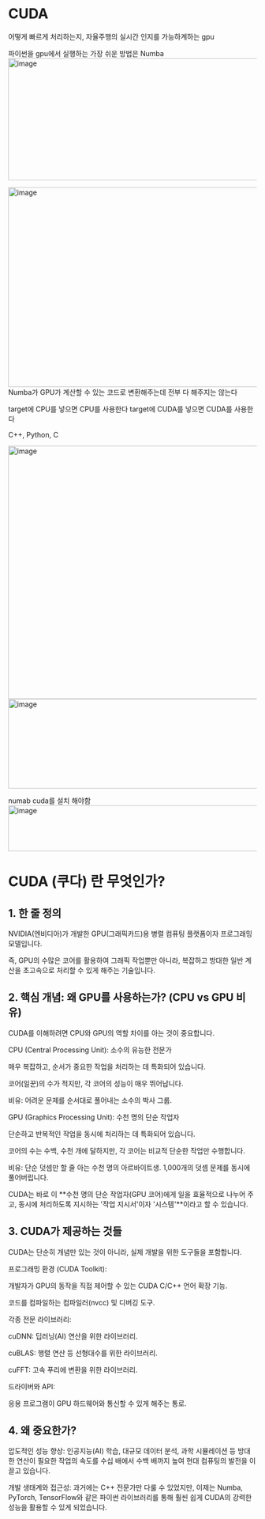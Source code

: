 # CUDA

어떻게 빠르게 처리하는지, 자율주행의 실시간 인지를 가능하계하는 gpu

파이썬을 gpu에서 실행하는 가장 쉬운 방법은 Numba
<img width="931" height="247" alt="image" src="https://github.com/user-attachments/assets/89513850-cdde-420b-aac8-a3f141a4bf44" />

<img width="688" height="404" alt="image" src="https://github.com/user-attachments/assets/e1a61173-fc9c-43b4-ada6-fc17b9c2d9e1" />
Numba가 GPU가 계산할 수 있는 코드로 변환해주는데 전부 다 해주지는 않는다

target에 CPU를 넣으면 CPU를 사용한다 target에 CUDA를 넣으면 CUDA를 사용한다

C++, Python, C

<img width="712" height="512" alt="image" src="https://github.com/user-attachments/assets/49f09bfe-9b00-495d-9112-3c0be74f014c" />

<img width="670" height="181" alt="image" src="https://github.com/user-attachments/assets/f74bcffc-ca92-4fb2-b3aa-7641adf4f2b6" />

numab cuda를 설치 해야함
<img width="529" height="93" alt="image" src="https://github.com/user-attachments/assets/7b06396d-b71f-4849-8010-e3e500ae7690" />


# CUDA (쿠다) 란 무엇인가?
## 1. 한 줄 정의

NVIDIA(엔비디아)가 개발한 GPU(그래픽카드)용 병렬 컴퓨팅 플랫폼이자 프로그래밍 모델입니다.

즉, GPU의 수많은 코어를 활용하여 그래픽 작업뿐만 아니라, 복잡하고 방대한 일반 계산을 초고속으로 처리할 수 있게 해주는 기술입니다.


## 2. 핵심 개념: 왜 GPU를 사용하는가? (CPU vs GPU 비유)

CUDA를 이해하려면 CPU와 GPU의 역할 차이를 아는 것이 중요합니다.

CPU (Central Processing Unit): 소수의 유능한 전문가

매우 복잡하고, 순서가 중요한 작업을 처리하는 데 특화되어 있습니다.

코어(일꾼)의 수가 적지만, 각 코어의 성능이 매우 뛰어납니다.

비유: 어려운 문제를 순서대로 풀어내는 소수의 박사 그룹.

GPU (Graphics Processing Unit): 수천 명의 단순 작업자

단순하고 반복적인 작업을 동시에 처리하는 데 특화되어 있습니다.

코어의 수는 수백, 수천 개에 달하지만, 각 코어는 비교적 단순한 작업만 수행합니다.

비유: 단순 덧셈만 할 줄 아는 수천 명의 아르바이트생. 1,000개의 덧셈 문제를 동시에 풀어버립니다.

CUDA는 바로 이 **수천 명의 단순 작업자(GPU 코어)에게 일을 효율적으로 나누어 주고, 동시에 처리하도록 지시하는 '작업 지시서'이자 '시스템'**이라고 할 수 있습니다.


## 3. CUDA가 제공하는 것들

CUDA는 단순히 개념만 있는 것이 아니라, 실제 개발을 위한 도구들을 포함합니다.

프로그래밍 환경 (CUDA Toolkit):

개발자가 GPU의 동작을 직접 제어할 수 있는 CUDA C/C++ 언어 확장 기능.

코드를 컴파일하는 컴파일러(nvcc) 및 디버깅 도구.

각종 전문 라이브러리:

cuDNN: 딥러닝(AI) 연산을 위한 라이브러리.

cuBLAS: 행렬 연산 등 선형대수를 위한 라이브러리.

cuFFT: 고속 푸리에 변환을 위한 라이브러리.

드라이버와 API:

응용 프로그램이 GPU 하드웨어와 통신할 수 있게 해주는 통로.


## 4. 왜 중요한가?

압도적인 성능 향상: 인공지능(AI) 학습, 대규모 데이터 분석, 과학 시뮬레이션 등 방대한 연산이 필요한 작업의 속도를 수십 배에서 수백 배까지 높여 현대 컴퓨팅의 발전을 이끌고 있습니다.

개발 생태계와 접근성: 과거에는 C++ 전문가만 다룰 수 있었지만, 이제는 Numba, PyTorch, TensorFlow와 같은 파이썬 라이브러리를 통해 훨씬 쉽게 CUDA의 강력한 성능을 활용할 수 있게 되었습니다.
